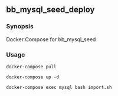 ## bb_mysql_seed_deploy

### Synopsis

Docker Compose for bb_mysql_seed

### Usage

    docker-compose pull 
    
    docker-compose up -d
    
    docker-compose exec mysql bash import.sh